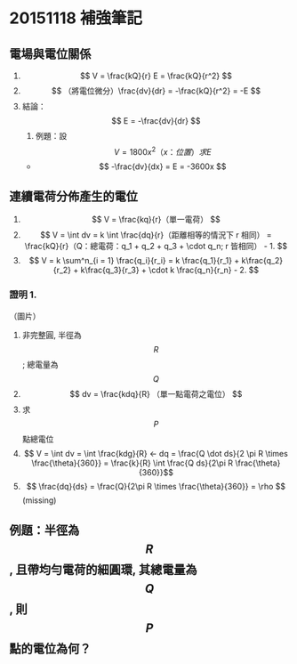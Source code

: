 # 20151118 補強筆記
## 電場與電位關係
1. $$ V = \frac{kQ}{r} E = \frac{kQ}{r^2} $$
1. $$ （將電位微分）\frac{dv}{dr} = -\frac{kQ}{r^2} = -E $$
1. 結論：$$ E = -\frac{dv}{dr} $$
    1. 例題：設 $$ V = 1800x^2 （x：位置） 求 E $$
    * $$ -\frac{dv}{dx} = E  = -3600x $$

## 連續電荷分佈產生的電位
1. $$ V = \frac{kq}{r}（單一電荷） $$
2. $$ V = \int dv = k \int \frac{dq}{r}（距離相等的情況下 r 相同） = \frac{kQ}{r}（Q：總電荷：q_1 + q_2 + q_3 + \cdot q_n; r 皆相同） - 1.  $$
3. $$ V = k \sum^n_{i = 1} \frac{q_i}{r_i} = k \frac{q_1}{r_1} + k\frac{q_2}{r_2} + k\frac{q_3}{r_3} + \cdot k \frac{q_n}{r_n} - 2. $$

### 證明 1.
（圖片）
1. 非完整圓, 半徑為 $$ R $$ ; 總電量為 $$ Q $$
2. $$ dv = \frac{kdq}{R} （單一點電荷之電位） $$
3. 求 $$ P $$ 點總電位
4. $$ V = \int dv = \int \frac{kdg}{R} <- dq = \frac{Q \dot ds}{2 \pi R \times \frac{\theta}{360}} = \frac{k}{R} \int \frac{Q ds}{2\pi R \frac{\theta}{360}}$$
5. $$ \frac{dq}{ds} = \frac{Q}{2\pi R \times \frac{\theta}{360}} = \rho $$
(missing)

## 例題：半徑為 $$ R $$, 且帶均勻電荷的細圓環, 其總電量為 $$ Q $$, 則 $$ P $$ 點的電位為何？
